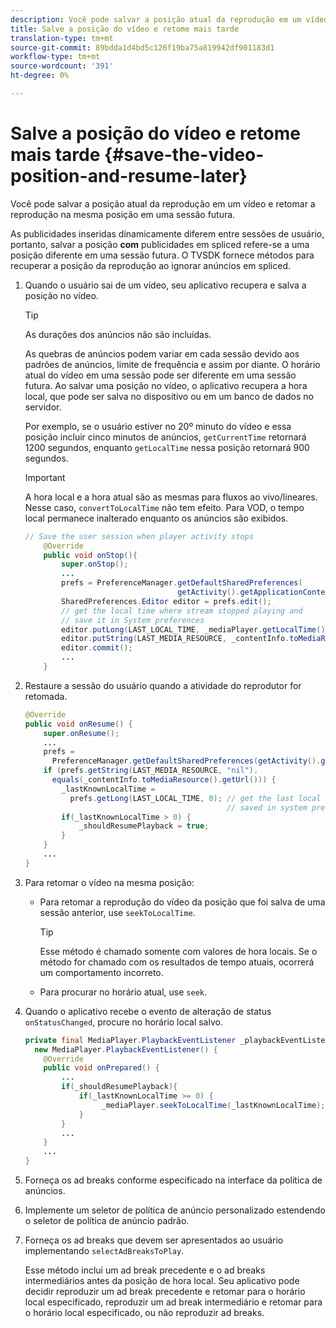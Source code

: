 ```yaml
---
description: Você pode salvar a posição atual da reprodução em um vídeo e retomar a reprodução na mesma posição em uma sessão futura.
title: Salve a posição do vídeo e retome mais tarde
translation-type: tm+mt
source-git-commit: 89bdda1d4bd5c126f19ba75a819942df901183d1
workflow-type: tm+mt
source-wordcount: '391'
ht-degree: 0%

---
```



# Salve a posição do vídeo e retome mais tarde {#save-the-video-position-and-resume-later}

Você pode salvar a posição atual da reprodução em um vídeo e retomar a reprodução na mesma posição em uma sessão futura.

As publicidades inseridas dinamicamente diferem entre sessões de usuário, portanto, salvar a posição **com** publicidades em spliced refere-se a uma posição diferente em uma sessão futura. O TVSDK fornece métodos para recuperar a posição da reprodução ao ignorar anúncios em spliced.

1. Quando o usuário sai de um vídeo, seu aplicativo recupera e salva a posição no vídeo.

   >[!TIP]
   >
   >As durações dos anúncios não são incluídas.

   As quebras de anúncios podem variar em cada sessão devido aos padrões de anúncios, limite de frequência e assim por diante. O horário atual do vídeo em uma sessão pode ser diferente em uma sessão futura. Ao salvar uma posição no vídeo, o aplicativo recupera a hora local, que pode ser salva no dispositivo ou em um banco de dados no servidor.

   Por exemplo, se o usuário estiver no 20º minuto do vídeo e essa posição incluir cinco minutos de anúncios, `getCurrentTime` retornará 1200 segundos, enquanto `getLocalTime` nessa posição retornará 900 segundos.

   >[!IMPORTANT]
   >
   >A hora local e a hora atual são as mesmas para fluxos ao vivo/lineares. Nesse caso, `convertToLocalTime` não tem efeito. Para VOD, o tempo local permanece inalterado enquanto os anúncios são exibidos.

   ```java
   // Save the user session when player activity stops 
       @Override 
       public void onStop(){ 
           super.onStop(); 
           ... 
           prefs = PreferenceManager.getDefaultSharedPreferences( 
                                     getActivity().getApplicationContext()); 
           SharedPreferences.Editor editor = prefs.edit(); 
           // get the local time where stream stopped playing and  
           // save it in System preferences 
           editor.putLong(LAST_LOCAL_TIME, _mediaPlayer.getLocalTime());  
           editor.putString(LAST_MEDIA_RESOURCE, _contentInfo.toMediaResource().getUrl()); 
           editor.commit(); 
           ... 
       }
   ```

1. Restaure a sessão do usuário quando a atividade do reprodutor for retomada.

   ```java
   @Override 
   public void onResume() { 
       super.onResume(); 
       ... 
       prefs =  
         PreferenceManager.getDefaultSharedPreferences(getActivity().getApplicationContext()); 
       if (prefs.getString(LAST_MEDIA_RESOURCE, "nil"). 
         equals(_contentInfo.toMediaResource().getUrl())) { 
           _lastKnownLocalTime =  
             prefs.getLong(LAST_LOCAL_TIME, 0); // get the last local time  
                                                // saved in system preferences 
           if(_lastKnownLocalTime > 0) { 
               _shouldResumePlayback = true; 
           } 
       } 
       ... 
   } 
   ```

1. Para retomar o vídeo na mesma posição:

   * Para retomar a reprodução do vídeo da posição que foi salva de uma sessão anterior, use `seekToLocalTime`.

      >[!TIP]
      >
      >Esse método é chamado somente com valores de hora locais. Se o método for chamado com os resultados de tempo atuais, ocorrerá um comportamento incorreto.

   * Para procurar no horário atual, use `seek`.

1. Quando o aplicativo recebe o evento de alteração de status `onStatusChanged`, procure no horário local salvo.

   ```java
   private final MediaPlayer.PlaybackEventListener _playbackEventListener =  
     new MediaPlayer.PlaybackEventListener() { 
       @Override 
       public void onPrepared() { 
           ... 
           if(_shouldResumePlayback){ 
               if(_lastKnownLocalTime >= 0) { 
                    _mediaPlayer.seekToLocalTime(_lastKnownLocalTime); 
               } 
           } 
           ... 
       } 
       ... 
   }
   ```

1. Forneça os ad breaks conforme especificado na interface da política de anúncios.
1. Implemente um seletor de política de anúncio personalizado estendendo o seletor de política de anúncio padrão.
1. Forneça os ad breaks que devem ser apresentados ao usuário implementando `selectAdBreaksToPlay`.

   Esse método inclui um ad break precedente e o ad breaks intermediários antes da posição de hora local. Seu aplicativo pode decidir reproduzir um ad break precedente e retomar para o horário local especificado, reproduzir um ad break intermediário e retomar para o horário local especificado, ou não reproduzir ad breaks.